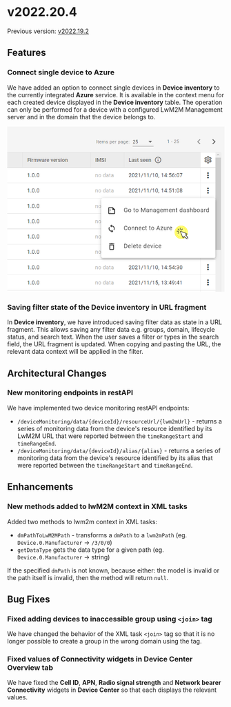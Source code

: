 # v2022.20.4

Previous version: [v2022.19.2](v2022.19.2.md)

## Features

### Connect single device to **Azure**
We have added an option to connect single devices in **Device inventory** to the currently integrated **Azure** service. It is available in the context menu for each created device displayed in the **Device inventory** table. The operation can only be performed for a device with a configured LwM2M Management server and in the domain that the device belongs to.

![Connect to Azure button in DI](images/connect_to_azure.png)

### Saving filter state of the Device inventory in URL fragment
In **Device inventory**, we have introduced saving filter data as state in a URL fragment. This allows saving any filter data e.g. groups, domain, lifecycle status, and search text. When the user saves a filter or types in the search field, the URL fragment is updated. When copying and pasting the URL, the relevant data context will be applied in the filter.

## Architectural Changes

### New monitoring endpoints in restAPI
We have implemented two device monitoring restAPI endpoints:

- ``/deviceMonitoring/data/{deviceId}/resourceUrl/{lwm2mUrl}`` - returns a series of monitoring data from the device's resource identified by its LwM2M URL that were reported between the `timeRangeStart` and `timeRangeEnd`.
- ``/deviceMonitoring/data/{deviceId}/alias/{alias}`` - returns a series of monitoring data from the device's resource identified by its alias that were reported between the `timeRangeStart` and `timeRangeEnd`.

## Enhancements

### New methods added to lwM2M context in XML tasks
Added two methods to lwm2m context in XML tasks:

- `dmPathToLwM2MPath` - transforms a `dmPath` to a `lwm2mPath` (eg. `Device.0.Manufacturer` -> `/3/0/0`)
- `getDataType` gets the data type for a given path (eg. `Device.0.Manufacturer` -> string)

If the specified `dmPath` is not known, because either: the model is invalid or the path itself is invalid, then the method will return `null`.

## Bug Fixes

### Fixed adding devices to inaccessible group using ``<join>`` tag
We have changed the behavior of the XML task ``<join>`` tag so that it is no longer possible to create a group in the wrong domain using the tag.

### Fixed values of Connectivity widgets in Device Center Overview tab
We have fixed the **Cell ID**, **APN**, **Radio signal strength** and **Network bearer** **Connectivity** widgets in **Device Center** so that each displays the relevant values.
